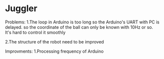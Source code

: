 # Juggler
Problems:
1.The loop in Arduino is too long so the Arduino's UART with PC is delayed. 
so the coordinate of the ball can only be known with 10Hz or so.
It's hard to control it smoothly

2.The structure of the robot need to be improved

Improvments:
1.Processing frequency of Arduino
